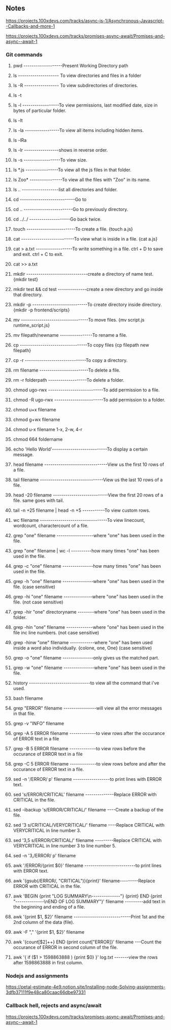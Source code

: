 ## Notes

https://projects.100xdevs.com/tracks/async-js-1/Asynchronous-Javascript--Callbacks-and-more-1

https://projects.100xdevs.com/tracks/promises-async-await/Promises-and-async--await-1

### Git commands

1. pwd -------------------Present Working Directory path
2. ls -------------------- To view directories and files in a folder
3. ls -R ----------------- To view subdirectories of directories.
4. ls -t
5. ls -l ------------------To view permissions, last modified date, size in bytes of particular folder.
6. ls -lt
7. ls -la -----------------To view all items including hidden items.
8. ls -lRa
9. ls -lr -----------------shows in reverse order.
10. ls -s ------------------To view size.
11. ls \*.js ----------------To view all the js files in that folder.
12. ls Zoo\* ----------------To view all the files with "Zoo" in its name.
13. ls .. ------------------list all directories and folder.

14. cd ---------------------------Go to
15. cd .. ------------------------Go to previously directory.
16. cd ../../ --------------------Go back twice.
17. touch ------------------------To create a file. {touch a.js}
18. cat --------------------------To view what is inside in a file. {cat a.js}
19. cat > a.txt ------------------To write something in a file. ctrl + D to save and exit. ctrl + C to exit.
20. cat >> a.txt

21. mkdir ------------------------------create a directory of name test. {mkdir test}
22. mkdir test && cd test --------------create a new directory and go inside that directory.
23. mkdir -p ---------------------------To create directory inside directory. {mkdir -p frontend/scripts}
24. mv ---------------------------------To move files. {mv script.js runtime_script.js}
25. mv filepath/newname ----------------To rename a file.
26. cp ---------------------------------To copy files {cp filepath new filepath}
27. cp -r ------------------------------To copy a directory.
28. rm filename ------------------------To delete a file.
29. rm -r folderpath -------------------To delete a folder.
30. chmod ugo-rwx ---------------------------To add permission to a file.
31. chmod -R ugo-rwx ------------------------To add permission to a folder.
32. chmod u+x filename
33. chmod g+wx filename
34. chmod u-x filename
    1-x, 2-w, 4-r
35. chmod 664 foldername

36. echo 'Hello World'---------------------------To display a certain message.
37. head filename -------------------------------View us the first 10 rows of a file.
38. tail filename -------------------------------View us the last 10 rows of a file.
39. head -20 filename ---------------------------View the first 20 rows of a file. same goes with tail.
40. tail -n +25 filename | head -n +5 -----------To view custom rows.
41. wc filename ---------------------------------To view linecount, wordcount, charactercount of a file.

42. grep "one" filename ------------------where "one" has been used in the file.
43. grep "one" filename | wc -l ----------how many times "one" has been used in the file.
44. grep -c "one" filename ---------------how many times "one" has been used in the file.
45. grep -h "one" filename ---------------where "one" has been used in the file. (case sensitive)
46. grep -hi "one" filename --------------where "one" has been used in the file. (not case sensitive)
47. grep -hir "one" directoryname --------where "one" has been used in the folder.
48. grep -hin "one" filename -------------where "one" has been used in the file inc line numbers. (not case sensitive)
49. grep -hinw "one" filename ------------where "one" has been used inside a word also individually. {colone, one, One} (case sensitive)
50. grep -o "one" filename ---------------only gives us the matched part.
51. grep -w "one" filename ---------------where "one" has been used in the file.
52. history ------------------------------to view all the command that i've used.
53. bash filename
54. grep "ERROR" filename ----------------will view all the error messages in that file.
55. grep -v "INFO" filename
56. grep -A 5 ERROR filename -------------to view rows after the occurance of ERROR text in a file
57. grep -B 5 ERROR filename -------------to view rows before the occurance of ERROR text in a file
58. grep -C 5 ERROR filename -------------to view rows before and after the occurance of ERROR text in a file.

59. sed -n '/ERROR/ p' filename ------------------to print lines with ERROR text.
60. sed 's/ERROR/CRITICAL' filename --------------Replace ERROR with CRITICAL in the file.
61. sed -ibackup 's/ERROR/CRITICAL/' filename ----Create a backup of the file.
62. sed '3 s/CRITICAL/VERYCRITICAL/' filename ----Replace CRITICAL with VERYCRITICAL in line number 3.
63. sed '3,5 s/ERROR/CRITICAL/' filename ---------Replace CRITICAL with VERYCRITICAL in line number 3 to line number 5.
64. sed -n '3,/ERROR/ p' filename

65. awk '/ERROR/{print $0}' filename -------------------------to print lines with ERROR text.
66. awk '{gsub(/ERROR/, "CRITICAL")}{print}' filename---------Replace ERROR with CRITICAL in the file.
67. awk 'BEGIN {print "LOG SUMMARY\n--------------"} {print} END {print "--------------\nEND OF LOG SUMMARY"}' filename ---------add text in the beginning and ending of a file.
68. awk '{print $1, $2}' filename ----------------------------Print 1st and the 2nd column of the data (file).
69. awk -F "," '{print $1, $2}' filename
70. awk '{count[$2]++} END {print count["ERROR]}' filename ---Count the occurance of ERROR in second column of the file.
71. awk '{ if ($1 > 1598863888 ) {print $0} }' log.txt -------view the rows after 1598863888 in first column.

### Nodejs and assignments

https://petal-estimate-4e9.notion.site/Installing-node-Solving-assignments-3dfb37111f9e48ca80caac66dbe97331

### Callback hell, rejects and async/await

https://projects.100xdevs.com/tracks/promises-async-await/Promises-and-async--await-1

